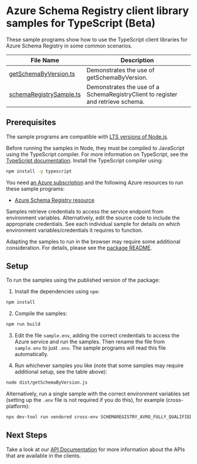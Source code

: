 # Azure Schema Registry client library samples for TypeScript (Beta)

These sample programs show how to use the TypeScript client libraries for Azure Schema Registry in some common scenarios.

| **File Name**                                   | **Description**                                                                 |
| ----------------------------------------------- | ------------------------------------------------------------------------------- |
| [getSchemaByVersion.ts][getschemabyversion]     | Demonstrates the use of getSchemaByVersion.                                     |
| [schemaRegistrySample.ts][schemaregistrysample] | Demonstrates the use of a SchemaRegistryClient to register and retrieve schema. |

## Prerequisites

The sample programs are compatible with [LTS versions of Node.js](https://github.com/nodejs/release#release-schedule).

Before running the samples in Node, they must be compiled to JavaScript using the TypeScript compiler. For more information on TypeScript, see the [TypeScript documentation][typescript]. Install the TypeScript compiler using:

```bash
npm install -g typescript
```

You need [an Azure subscription][freesub] and the following Azure resources to run these sample programs:

- [Azure Schema Registry resource][createinstance_azureschemaregistryresource]

Samples retrieve credentials to access the service endpoint from environment variables. Alternatively, edit the source code to include the appropriate credentials. See each individual sample for details on which environment variables/credentials it requires to function.

Adapting the samples to run in the browser may require some additional consideration. For details, please see the [package README][package].

## Setup

To run the samples using the published version of the package:

1. Install the dependencies using `npm`:

```bash
npm install
```

2. Compile the samples:

```bash
npm run build
```

3. Edit the file `sample.env`, adding the correct credentials to access the Azure service and run the samples. Then rename the file from `sample.env` to just `.env`. The sample programs will read this file automatically.

4. Run whichever samples you like (note that some samples may require additional setup, see the table above):

```bash
node dist/getSchemaByVersion.js
```

Alternatively, run a single sample with the correct environment variables set (setting up the `.env` file is not required if you do this), for example (cross-platform):

```bash
npx dev-tool run vendored cross-env SCHEMAREGISTRY_AVRO_FULLY_QUALIFIED_NAMESPACE="<schemaregistry avro fully qualified namespace>" SCHEMA_REGISTRY_GROUP="<schema registry group>" node dist/getSchemaByVersion.js
```

## Next Steps

Take a look at our [API Documentation][apiref] for more information about the APIs that are available in the clients.

[getschemabyversion]: https://github.com/Azure/azure-sdk-for-js/blob/main/sdk/schemaregistry/schema-registry/samples/v1-beta/typescript/src/getSchemaByVersion.ts
[schemaregistrysample]: https://github.com/Azure/azure-sdk-for-js/blob/main/sdk/schemaregistry/schema-registry/samples/v1-beta/typescript/src/schemaRegistrySample.ts
[apiref]: https://learn.microsoft.com/javascript/api/@azure/schema-registry
[freesub]: https://azure.microsoft.com/free/
[createinstance_azureschemaregistryresource]: https://aka.ms/schemaregistry
[package]: https://github.com/Azure/azure-sdk-for-js/tree/main/sdk/schemaregistry/schema-registry/README.md
[typescript]: https://www.typescriptlang.org/docs/home.html
